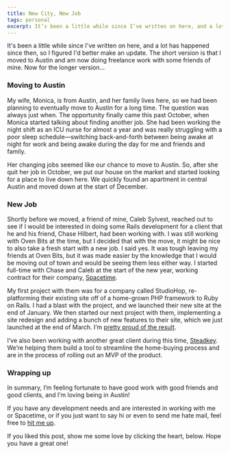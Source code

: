 ```yaml
---
title: New City, New Job
tags: personal
excerpt: It’s been a little while since I’ve written on here, and a lot has happened since then, so I figured I’d better make an update. The short version is that I moved to Austin and am now doing freelance work with some friends of mine.
---
```


It's been a little while since I've written on here, and a lot has happened since then, so I figured I'd better make an update. The short version is that I moved to Austin and am now doing freelance work with some friends of mine. Now for the longer version...

### Moving to Austin

My wife, Monica, is from Austin, and her family lives here, so we had been planning to eventually move to Austin for a long time. The question was always just when. The opportunity finally came this past October, when Monica started talking about finding another job. She had been working the night shift as an ICU nurse for almost a year and was really struggling with a poor sleep schedule—switching back-and-forth between being awake at night for work and being awake during the day for me and friends and family.

Her changing jobs seemed like our chance to move to Austin. So, after she quit her job in October, we put our house on the market and started looking for a place to live down here. We quickly found an apartment in central Austin and moved down at the start of December.

### New Job

Shortly before we moved, a friend of mine, Caleb Sylvest, reached out to see if I would be interested in doing some Rails development for a client that he and his friend, Chase Hilbert, had been working with. I was still working with Oven Bits at the time, but I decided that with the move, it might be nice to also take a fresh start with a new job. I said yes. It was tough leaving my friends at Oven Bits, but it was made easier by the knowledge that I would be moving out of town and would be seeing them less either way. I started full-time with Chase and Caleb at the start of the new year, working contract for their company, [Spacetime](http://heyspacetime.com/).

My first project with them was for a company called StudioHop, re-platforming their existing site off of a home-grown PHP framework to Ruby on Rails. I had a blast with the project, and we launched their new site at the end of January. We then started our next project with them, implementing a site redesign and adding a bunch of new features to their site, which we just launched at the end of March. I’m [pretty proud of the result](https://www.studiohopfitness.com).

I’ve also been working with another great client during this time, [Steadkey](http://steadkey.com). We’re helping them build a tool to streamline the home-buying process and are in the process of rolling out an MVP of the product.

### Wrapping up

In summary, I’m feeling fortunate to have good work with good friends and good clients, and I’m loving being in Austin!

If you have any development needs and are interested in working with me or Spacetime, or if you just want to say hi or even to send me hate mail, feel free to [hit me up](mailto:steve@shanson.co).

If you liked this post, show me some love by clicking the heart, below. Hope you have a great one!